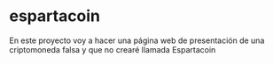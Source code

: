 # espartacoin
En este proyecto voy a hacer una página web de presentación de una criptomoneda falsa y que no crearé llamada Espartacoin
